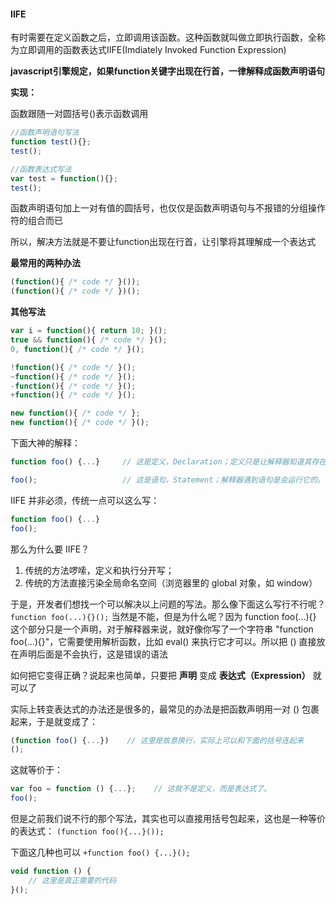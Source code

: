 
#### IIFE
有时需要在定义函数之后，立即调用该函数。这种函数就叫做立即执行函数，全称为立即调用的函数表达式IIFE(Imdiately Invoked Function Expression)

**javascript引擎规定，如果function关键字出现在行首，一律解释成函数声明语句**

**实现：**

函数跟随一对圆括号()表示函数调用

```javascript
//函数声明语句写法
function test(){};
test();

//函数表达式写法
var test = function(){};
test();
```

函数声明语句加上一对有值的圆括号，也仅仅是函数声明语句与不报错的分组操作符的组合而已


所以，解决方法就是不要让function出现在行首，让引擎将其理解成一个表达式

**最常用的两种办法**

```javascript
(function(){ /* code */ }());
(function(){ /* code */ })();
```

**其他写法**
```javascript
var i = function(){ return 10; }();
true && function(){ /* code */ }();
0, function(){ /* code */ }();

!function(){ /* code */ }();
~function(){ /* code */ }();
-function(){ /* code */ }();
+function(){ /* code */ }();

new function(){ /* code */ };
new function(){ /* code */ }();

```

下面大神的解释：
```javascript
function foo() {...}     // 这是定义，Declaration；定义只是让解释器知道其存在，但是不会运行。

foo();                   // 这是语句，Statement；解释器遇到语句是会运行它的。
```

IIFE 并非必须，传统一点可以这么写：

```javascript
function foo() {...}
foo();
```

那么为什么要 IIFE？
1. 传统的方法啰嗦，定义和执行分开写；
2. 传统的方法直接污染全局命名空间（浏览器里的 global 对象，如 window）

于是，开发者们想找一个可以解决以上问题的写法。那么像下面这么写行不行呢？
`function foo(...){}();`
当然是不能，但是为什么呢？因为 function foo(...){} 这个部分只是一个声明，对于解释器来说，就好像你写了一个字符串 "function foo(...){}"，它需要使用解析函数，比如 eval() 来执行它才可以。所以把 () 直接放在声明后面是不会执行，这是错误的语法

如何把它变得正确？说起来也简单，只要把 **声明** 变成 **表达式（Expression）** 就可以了

实际上转变表达式的办法还是很多的，最常见的办法是把函数声明用一对 () 包裹起来，于是就变成了：
```javascript
(function foo() {...})    // 这里是故意换行，实际上可以和下面的括号连起来
();
```
这就等价于：
```javascript
var foo = function () {...};    // 这就不是定义，而是表达式了。
foo();
```
但是之前我们说不行的那个写法，其实也可以直接用括号包起来，这也是一种等价的表达式：
`(function foo(){...}());`

下面这几种也可以
`+function foo() {...}();`
```javascript
void function () {
    // 这里是真正需要的代码
}();
```
